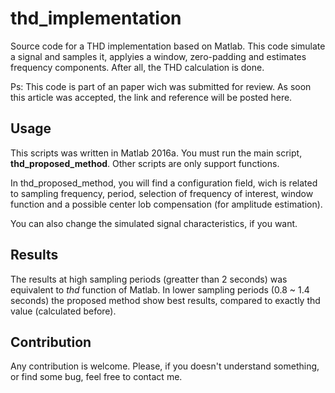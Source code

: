 # thd_implementation

Source code for a THD implementation based on Matlab.
This code simulate a signal and samples it, applyies a window, zero-padding and estimates frequency components. After all, the THD calculation is done.

Ps: This code is part of an paper wich was submitted for review. As soon this article was accepted, the link and reference will be posted here.

## Usage

This scripts was written in Matlab 2016a. You must run the main script, **thd_proposed_method**. Other scripts are only support functions.

In thd_proposed_method, you will find a configuration field, wich is related to sampling frequency, period, selection of frequency of interest, window function and a possible center lob compensation (for amplitude estimation).

You can also change the simulated signal characteristics, if you want.

## Results

The results at high sampling periods (greatter than 2 seconds) was equivalent to *thd* function of Matlab. In lower sampling periods (0.8 ~ 1.4 seconds) the proposed method show best results, compared to exactly thd value (calculated before).

## Contribution

Any contribution is welcome. Please, if you doesn't understand something, or find some bug, feel free to contact me.
